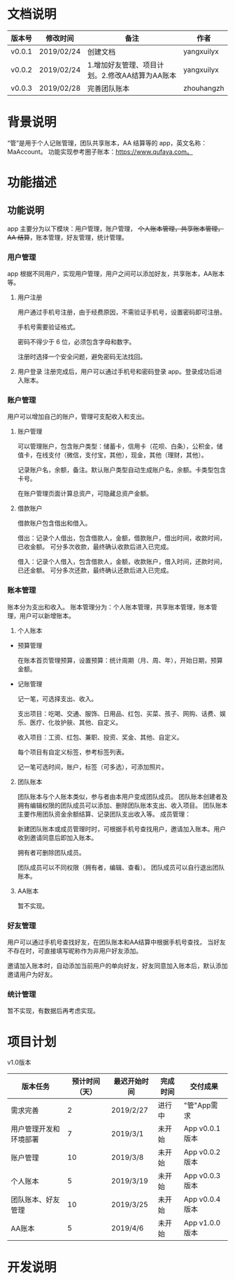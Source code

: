 # 文档说明

| 版本号 | 修改时间   | 备注                                           | 作者       |
| ------ | ---------- | ---------------------------------------------- | ---------- |
| v0.0.1 | 2019/02/24 | 创建文档                                        | yangxuilyx |
| v0.0.2 | 2019/02/24 | 1.增加好友管理、项目计划。2.修改AA结算为AA账本    | yangxuilyx |
| v0.0.3 | 2019/02/28 | 完善团队账本                                    |zhouhangzh  |

# 背景说明

“管”是用于个人记账管理，团队共享账本，AA 结算等的 app，英文名称：MaAccount。
功能实现参考圈子账本：https://www.qufaya.com。


# 功能描述

## 功能说明

app 主要分为以下模块：用户管理，账户管理， ~~个人账本管理，共享账本管理，AA 结算~~，账本管理，好友管理，统计管理。

### 用户管理

app 根据不同用户，实现用户管理，用户之间可以添加好友，共享账本，AA账本等。

1. 用户注册

   用户通过手机号注册，由于经费原因，不需验证手机号，设置密码即可注册。

   手机号需要验证格式。

   密码不得少于 6 位，必须包含字母和数字。

   注册时选择一个安全问题，避免密码无法找回。

2. 用户登录
   注册完成后，用户可以通过手机号和密码登录 app。登录成功后进入账本。

### 账户管理

用户可以增加自己的账户，管理可支配收入和支出。

1. 账户管理

   可以管理账户，包含账户类型：储蓄卡，信用卡（花呗、白条），公积金，储值卡，在线支付（微信，支付宝，其他），现金，其他（理财，其他）。

   记录账户名，余额，备注。默认账户类型自动生成账户名，余额。卡类型包含卡号。

   在账户管理页面计算总资产，可隐藏总资产金额。

2. 借款账户

   借款账户包含借出和借入。

   借出：记录个人借出，包含借款人，金额，借款账户，借出时间，收款时间，已收金额。
   可分多次收款，最终确认收款后进入已完成。

   借入：记录个人借入，包含借款人，金额，收款账户，借入时间，还款时间，已还金额。
   可分多次还款，最终确认还款后进入已完成。

### 账本管理

账本分为支出和收入。
账本管理分为：个人账本管理，共享账本管理，账本管理，用户可以新增账本。

1. 个人账本

- 预算管理

  在账本首页管理预算，设置预算：统计周期（月、周、年），开始日期，预算金额。

- 记账管理

  记一笔，可选择支出、收入。

  支出项目：吃喝、交通、服饰、日用品、红包、买菜、孩子、网购、话费、娱乐、医疗、化妆护肤、其他、自定义。

  收入项目：工资、红包、兼职、投资、奖金、其他、自定义。

  每个项目有自定义标签，参考标签列表。

  记一笔可选时间，账户，标签（可多选），可添加照片。

2. 团队账本

   团队账本与个人账本类似，参与者由本用户变成团队成员。
   团队账本创建者及拥有编辑权限的团队成员可以添加、删除团队账本支出、收入项目。
   团队账本主要作用团队资金余额结算、记录团队支出收入等。
   成员管理：

   新建团队账本或成员管理时时，可根据手机号查找用户，邀请加入账本。用户收到邀请同意后即加入账本。

   拥有者可删除团队成员。

   团队成员可以不同权限（拥有者，编辑、查看）。
   团队成员可以自行退出团队账本。

3. AA账本

   暂不实现。

### 好友管理

用户可以通过手机号查找好友，在团队账本和AA结算中根据手机号查找，
当好友不存在时，可直接填写昵称作为非用户好友添加。

邀请加入账本时，自动添加当前用户的单向好友，好友同意加入账本后，默认添加邀请用户为好友。

### 统计管理

暂不实现，有数据后再考虑实现。

# 项目计划

v1.0版本

| 版本任务               | 预计时间（天） | 最迟开始时间 | 完成时间 | 交付成果       |
| ---------------------- | -------------- | ------------ | -------- | -------------- |
| 需求完善               | 2              | 2019/2/27    | 进行中   | "管"App需求    |
| 用户管理开发和环境部署 | 7              | 2019/3/1     | 未开始   | App v0.0.1版本 |
| 账户管理               | 10             | 2019/3/8     | 未开始   | App v0.0.2版本 |
| 个人账本               | 5              | 2019/3/19    | 未开始   | App v0.0.3版本 |
| 团队账本、好友管理     | 10             | 2019/3/25    | 未开始   | App v0.0.4版本 |
| AA账本                 | 5              | 2019/4/6     | 未开始   | App v1.0.0版本 |


# 开发说明
